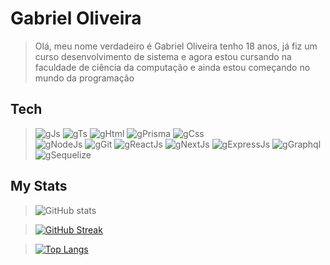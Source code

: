 
# Gabriel Oliveira

> Olá, meu nome verdadeiro é Gabriel Oliveira tenho 18 anos, já fiz um curso  desenvolvimento de sistema e agora estou  cursando na  faculdade de ciência da computação e ainda estou começando no mundo da programação

## Tech

> ![gJs](https://img.shields.io/badge/javascript-000.svg?style=for-the-badge&logo=javascript&logoColor=white&labelColor=054C5A)
 ![gTs](https://img.shields.io/badge/typescript-000.svg?style=for-the-badge&logo=typescript&logoColor=white&labelColor=054C5A)
 ![gHtml](https://img.shields.io/badge/html-000.svg?style=for-the-badge&logo=html5&logoColor=white&labelColor=054C5A)
  ![gPrisma](https://img.shields.io/badge/Prisma-000.svg?style=for-the-badge&logo=prisma&logoColor=white&labelColor=054C5A)
![gCss](https://img.shields.io/badge/css-000.svg?style=for-the-badge&logo=css3&logoColor=white&labelColor=054C5A) <br>
 ![gNodeJs](https://img.shields.io/badge/node.js-000.svg?style=for-the-badge&logo=node.js&logoColor=white&labelColor=054C5A)
![gGit](https://img.shields.io/badge/git-000.svg?style=for-the-badge&logo=git&logoColor=white&labelColor=054C5A)
![gReactJs](https://img.shields.io/badge/React-000.svg?style=for-the-badge&logo=react&logoColor=white&labelColor=054C5A)
![gNextJs](https://img.shields.io/badge/Next.js-000.svg?style=for-the-badge&logo=next.js&logoColor=white&labelColor=054C5A)
> ![gExpressJs](https://img.shields.io/badge/Express.js-000.svg?style=for-the-badge&logo=express&logoColor=white&labelColor=054C5A)
> ![gGraphql](https://img.shields.io/badge/Graphql-000.svg?style=for-the-badge&logo=graphql&logoColor=white&labelColor=054C5A)
> ![gSequelize](https://img.shields.io/badge/Sequelize-000.svg?style=for-the-badge&logo=sequelize&logoColor=white&labelColor=054C5A)

## My Stats

 <div>
   
 
 
 > ![ GitHub stats]( https://github-readme-stats-git-masterrstaa-rickstaa.vercel.app/api?username=Greedwy-Blu&&bg_color=054C5A&icon_color=012626&text_color=012626&title_color=1E2735&count_private=true&include_all_commits=true)
 
 
 


 
> [![GitHub Streak](https://streak-stats.demolab.com?user=Greedwy-Blu&theme=solarized-dark&locale=pt_BR&date_format=j%20M%5B%20Y%5D&mode=weekly)](https://git.io/streak-stats)
 
 
>  [![Top Langs](https://github-readme-stats-git-masterrstaa-rickstaa.vercel.app/api/top-langs/?username=Greedwy-Blu&exclude_repo=Higia-Disposicao-Para-Saude&layout=compact&langs_count=5&show_icons=true&count_private=true&bg_color=054C5A&icon_color=1E2735&text_color=012626&title_color=1E2735 )](https://github.com/Greedwy-Blu/github-readme-stats)
 
 
</div>



